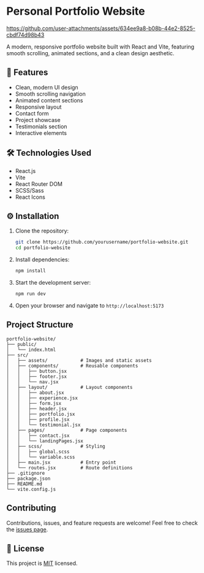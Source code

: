 # Personal Portfolio Website


https://github.com/user-attachments/assets/634ee9a8-b08b-44e2-8525-cbdf74d98b43


A modern, responsive portfolio website built with React and Vite, featuring smooth scrolling, animated sections, and a clean design aesthetic.

## 🚀 Features

- Clean, modern UI design
- Smooth scrolling navigation
- Animated content sections
- Responsive layout
- Contact form
- Project showcase
- Testimonials section
- Interactive elements

## 🛠️ Technologies Used

- React.js
- Vite
- React Router DOM
- SCSS/Sass
- React Icons

## ⚙️ Installation

1. Clone the repository:
   ```bash
   git clone https://github.com/yourusername/portfolio-website.git
   cd portfolio-website

2. Install dependencies:

    ```bash
    npm install
    ```

3. Start the development server:

    ```bash
    npm run dev
    ```

4. Open your browser and navigate to `http://localhost:5173`

## Project Structure

```
portfolio-website/
├── public/
│   └── index.html
├── src/
│   ├── assets/            # Images and static assets
│   ├── components/        # Reusable components
│   │   ├── button.jsx
│   │   ├── footer.jsx
│   │   └── nav.jsx
│   ├── layout/            # Layout components
│   │   ├── about.jsx
│   │   ├── experience.jsx
│   │   ├── form.jsx
│   │   ├── header.jsx
│   │   ├── portfolio.jsx
│   │   ├── profile.jsx
│   │   └── testimonial.jsx
│   ├── pages/             # Page components
│   │   ├── contact.jsx
│   │   └── landingPages.jsx
│   ├── scss/              # Styling
│   │   ├── global.scss
│   │   └── variable.scss
│   ├── main.jsx           # Entry point
│   └── routes.jsx         # Route definitions
├── .gitignore
├── package.json
├── README.md
└── vite.config.js
```

## Contributing

Contributions, issues, and feature requests are welcome! Feel free to check the [issues page](https://github.com/yourusername/portfolio-website/issues).

## 📝 License

This project is [MIT](LICENSE) licensed.
